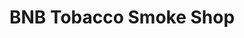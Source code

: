 ---
title: "BNB Tobacco Smoke Shop"
url: /shinnecock-hills/bnb-tobacco-smoke-shop/
shop: tobacco
---